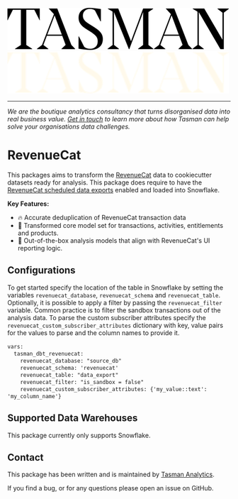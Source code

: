 [![tasman_logo][tasman_wordmark_black]][tasman_website_light_mode]
[![tasman_logo][tasman_wordmark_cream]][tasman_website_dark_mode]

---
*We are the boutique analytics consultancy that turns disorganised data into real business value. [Get in touch][tasman_contact] to learn more about how Tasman can help solve your organisations data challenges.*

# RevenueCat
This packages aims to transform the [RevenueCat](https://www.revenuecat.com/) data to cookiecutter datasets ready for analysis. This package does require to have the [RevenueCat scheduled data exports](https://www.revenuecat.com/docs/integrations/scheduled-data-exports) enabled and loaded into Snowflake.

**Key Features:**
- 🔥 Accurate deduplication of RevenueCat transaction data
- 🎉 Transformed core model set for transactions, activities, entitlements and products.
- 🏃 Out-of-the-box analysis models that align with RevenueCat's UI reporting logic.


## Configurations
To get started specify the location of the table in Snowflake by setting the variables `revenuecat_database`, `revenuecat_schema` and `revenuecat_table`. Optionally, it is possible to apply a filter by passing the `revenuecat_filter` variable. Common practice is to filter the sandbox transactions out of the analysis data. To parse the custom subscriber attributes specify the `revenuecat_custom_subscriber_attributes` dictionary with key, value pairs for the values to parse and the column names to provide it.

```
vars:
  tasman_dbt_revenuecat:
    revenuecat_database: "source_db"
    revenuecat_schema: 'revenuecat'
    revenuecat_table: "data_export"
    revenuecat_filter: "is_sandbox = false"
    revenuecat_custom_subscriber_attributes: {'my_value::text': 'my_column_name'}
```

## Supported Data Warehouses
This package currently only supports Snowflake.

## Contact
This package has been written and is maintained by [Tasman Analytics](https://tasman.ai).

If you find a bug, or for any questions please open an issue on GitHub.

[tasman_website_dark_mode]: https://tasman.ai?utm_source=github&utm_medium=internal-referral&utm_campaign=tasman-dbt-revenuecat#gh-dark-mode-only
[tasman_website_light_mode]: https://tasman.ai?utm_source=github&utm_medium=internal-referral&utm_campaign=tasman-dbt-revenuecat#gh-light-mode-only
[tasman_contact]: https://tasman.ai/contact?utm_source=github&utm_medium=internal-referral&utm_campaign=tasman-dbt-revenuecat
[tasman_wordmark_cream]: https://raw.githubusercontent.com/TasmanAnalytics/.github/master/images/tasman_wordmark_cream_500.png#gh-dark-mode-only
[tasman_wordmark_black]: https://raw.githubusercontent.com/TasmanAnalytics/.github/master/images/tasman_wordmark_black_500.png#gh-light-mode-only